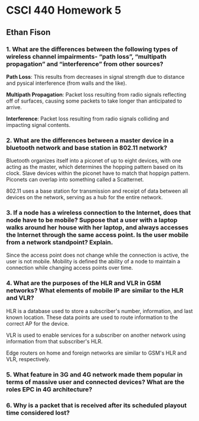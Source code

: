 # CSCI 440 Homework 5

## Ethan Fison

### 1. What are the differences between the following types of wireless channel impairments- “path loss”, “multipath propagation” and “interference” from other sources?

**Path Loss**: This results from decreases in signal strength due to distance and pysical interference (from walls and the like).

**Multipath Propagation**: Packet loss resulting from radio signals reflecting off of surfaces, causing some packets to take longer than anticipated to arrive.

**Interference**: Packet loss resulting from radio signals colliding and impacting signal contents.

### 2. What are the differences between a master device in a bluetooth network and base station in 802.11 network?

Bluetooth organizes itself into a piconet of up to eight devices, with one acting as the master, which determines the hopping pattern based on its clock. Slave devices within the piconet have to match that hoppign pattern. Piconets can overlap into something called a Scatternet.

802.11 uses a base station for transmission and receipt of data between all devices on the network, serving as a hub for the entire network.

### 3. If a node has a wireless connection to the Internet, does that node have to be mobile? Suppose that a user with a laptop walks around her house with her laptop, and always accesses the Internet through the same access point. Is the user mobile from a network standpoint? Explain.

Since the access point does not change while the connection is active, the user is not mobile. Mobility is defined the ability of a node to maintain a connection while changing access points over time.

### 4. What are the purposes of the HLR and VLR in GSM networks? What elements of mobile IP are similar to the HLR and VLR?

HLR is a database used to store a subscriber's number, information, and last known location. These data points are used to route information to the correct AP for the device.

VLR is used to enable services for a subscriber on another network using information from that subscriber's HLR.

Edge routers on home and foreign networks are similar to GSM's HLR and VLR, respectively.

### 5.  What feature in 3G and 4G network made them popular in terms of massive user and connected devices? What are the roles EPC in 4G architecture?

### 6. Why is a packet that is received after its scheduled playout time considered lost?